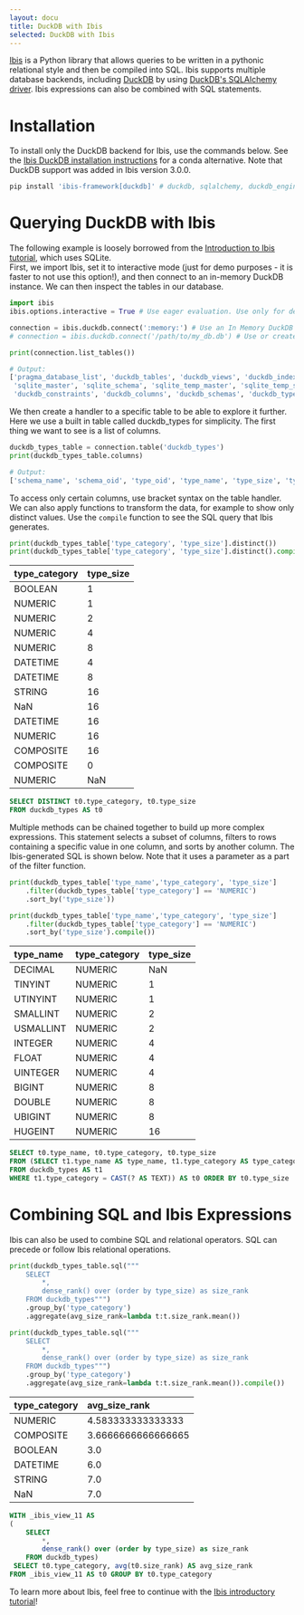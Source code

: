```yaml
---
layout: docu
title: DuckDB with Ibis
selected: DuckDB with Ibis
---
```


[Ibis](https://ibis-project.org/) is a Python library that allows queries to be written in a pythonic relational style and then be compiled into SQL.
Ibis supports multiple database backends, including [DuckDB](https://ibis-project.org/backends/DuckDB/) by using [DuckDB's SQLAlchemy driver](https://github.com/Mause/duckdb_engine). Ibis expressions can also be combined with SQL statements.

# Installation
To install only the DuckDB backend for Ibis, use the commands below. See the [Ibis DuckDB installation instructions](https://ibis-project.org/backends/DuckDB/) for a conda alternative. Note that DuckDB support was added in Ibis version 3.0.0.
```python
pip install 'ibis-framework[duckdb]' # duckdb, sqlalchemy, duckdb_engine and more are installed as dependencies
```

# Querying DuckDB with Ibis
The following example is loosely borrowed from the [Introduction to Ibis tutorial](https://nbviewer.org/github/ibis-project/ibis-examples/blob/main/tutorial/01-Introduction-to-Ibis.ipynb), which uses SQLite.  
First, we import Ibis, set it to interactive mode (just for demo purposes - it is faster to not use this option!), and then connect to an in-memory DuckDB instance. We can then inspect the tables in our database. 

```python
import ibis
ibis.options.interactive = True # Use eager evaluation. Use only for demo purposes!

connection = ibis.duckdb.connect(':memory:') # Use an In Memory DuckDB
# connection = ibis.duckdb.connect('/path/to/my_db.db') # Use or create a physical DuckDB at this path

print(connection.list_tables())
```
```python
# Output:
['pragma_database_list', 'duckdb_tables', 'duckdb_views', 'duckdb_indexes',
 'sqlite_master', 'sqlite_schema', 'sqlite_temp_master', 'sqlite_temp_schema', 
 'duckdb_constraints', 'duckdb_columns', 'duckdb_schemas', 'duckdb_types']
```
We then create a handler to a specific table to be able to explore it further. Here we use a built in table called duckdb_types for simplicity. The first thing we want to see is a list of columns.
```python
duckdb_types_table = connection.table('duckdb_types')
print(duckdb_types_table.columns)
```
```python
# Output:
['schema_name', 'schema_oid', 'type_oid', 'type_name', 'type_size', 'type_category', 'internal']
```
To access only certain columns, use bracket syntax on the table handler. We can also apply functions to transform the data, for example to show only distinct values. Use the `compile` function to see the SQL query that Ibis generates.
```python
print(duckdb_types_table['type_category', 'type_size'].distinct())
print(duckdb_types_table['type_category', 'type_size'].distinct().compile())
```

| type_category | type_size |
|:---|:---|
| BOOLEAN       | 1         |
| NUMERIC       | 1         |
| NUMERIC       | 2         |
| NUMERIC       | 4         |
| NUMERIC       | 8         |
| DATETIME      | 4         |
| DATETIME      | 8         |
| STRING        | 16        |
| NaN           | 16        |
| DATETIME      | 16        |
| NUMERIC       | 16        |
| COMPOSITE     | 16        |
| COMPOSITE     | 0         |
| NUMERIC       | NaN       |

```sql
SELECT DISTINCT t0.type_category, t0.type_size 
FROM duckdb_types AS t0
```

Multiple methods can be chained together to build up more complex expressions. This statement selects a subset of columns, filters to rows containing a specific value in one column, and sorts by another column. The Ibis-generated SQL is shown below. Note that it uses a parameter as a part of the filter function.

```python
print(duckdb_types_table['type_name','type_category', 'type_size']
    .filter(duckdb_types_table['type_category'] == 'NUMERIC')
    .sort_by('type_size'))

print(duckdb_types_table['type_name','type_category', 'type_size']
    .filter(duckdb_types_table['type_category'] == 'NUMERIC')
    .sort_by('type_size').compile())
```

| type_name | type_category | type_size |
|:---|:---|:---|
| DECIMAL   | NUMERIC       | NaN       |
| TINYINT   | NUMERIC       | 1         |
| UTINYINT  | NUMERIC       | 1         |
| SMALLINT  | NUMERIC       | 2         |
| USMALLINT | NUMERIC       | 2         |
| INTEGER   | NUMERIC       | 4         |
| FLOAT     | NUMERIC       | 4         |
| UINTEGER  | NUMERIC       | 4         |
| BIGINT    | NUMERIC       | 8         |
| DOUBLE    | NUMERIC       | 8         |
| UBIGINT   | NUMERIC       | 8         |
| HUGEINT   | NUMERIC       | 16        |

```sql
SELECT t0.type_name, t0.type_category, t0.type_size 
FROM (SELECT t1.type_name AS type_name, t1.type_category AS type_category, t1.type_size AS type_size 
FROM duckdb_types AS t1 
WHERE t1.type_category = CAST(? AS TEXT)) AS t0 ORDER BY t0.type_size
```
# Combining SQL and Ibis Expressions

Ibis can also be used to combine SQL and relational operators. SQL can precede or follow Ibis relational operations. 

```python
print(duckdb_types_table.sql("""
    SELECT 
        *,
        dense_rank() over (order by type_size) as size_rank 
    FROM duckdb_types""")
    .group_by('type_category')   
    .aggregate(avg_size_rank=lambda t:t.size_rank.mean())

print(duckdb_types_table.sql("""
    SELECT 
        *,
        dense_rank() over (order by type_size) as size_rank 
    FROM duckdb_types""")
    .group_by('type_category')   
    .aggregate(avg_size_rank=lambda t:t.size_rank.mean()).compile())
```  

| type_category |   avg_size_rank    |
|:---|:---|
| NUMERIC       | 4.583333333333333  |
| COMPOSITE     | 3.6666666666666665 |
| BOOLEAN       | 3.0                |
| DATETIME      | 6.0                |
| STRING        | 7.0                |
| NaN           | 7.0                |

```sql
WITH _ibis_view_11 AS 
(
    SELECT 
        *,
        dense_rank() over (order by type_size) as size_rank 
    FROM duckdb_types)
 SELECT t0.type_category, avg(t0.size_rank) AS avg_size_rank 
FROM _ibis_view_11 AS t0 GROUP BY t0.type_category
```

To learn more about Ibis, feel free to continue with the [Ibis introductory tutorial](https://nbviewer.org/github/ibis-project/ibis-examples/blob/main/tutorial/02-Aggregates-Joins.ipynb)! 